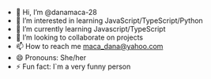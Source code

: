 - 👋 Hi, I’m @danamaca-28
- 👀 I’m interested in learning JavaScript/TypeScript/Python
- 🌱 I’m currently learning Javascript/TypeScript
- 💞️ I’m looking to collaborate on projects
- 📫 How to reach me maca_dana@yahoo.com
- 😄 Pronouns: She/her
- ⚡ Fun fact: I`m a very funny person

<!---
danamaca-28/danamaca-28 is a ✨ special ✨ repository because its `README.md` (this file) appears on your GitHub profile.
You can click the Preview link to take a look at your changes.
--->
